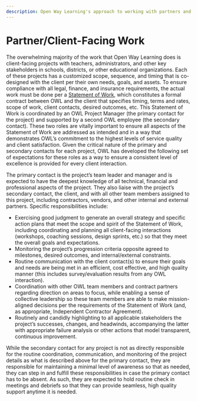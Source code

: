 ```yaml
---
description: Open Way Learning's approach to working with partners and clients
---
```


# Partner/Client-Facing Work

The overwhelming majority of the work that Open Way Learning does is client-facing projects with teachers, administrators, and other key stakeholders in schools, districts, or other educational organizations. Each of these projects has a customized scope, sequence, and timing that is co-designed with the client per their own needs, goals, and assets. To ensure compliance with all legal, finance, and insurance requirements, the actual work must be done per a [Statement of Work](https://docs.google.com/document/d/1br4BXUVkxq2ASWy6z6U3c273ROUnRUc4n54Y9CiqwbM/edit?usp=sharing), which constitutes a formal contract between OWL and the client that specifies timing, terms and rates, scope of work, client contacts, desired outcomes, etc. This Statement of Work is coordinated by an OWL Project Manager (the primary contact for the project) and supported by a second OWL employee (the secondary contact). These two roles are vitally important to ensure all aspects of the Statement of Work are addressed as intended and in a way that demonstrates OWL’s commitment to the highest levels of service quality and client satisfaction. Given the critical nature of the primary and secondary contacts for each project, OWL has developed the following set of expectations for these roles as a way to ensure a consistent level of excellence is provided for every client interaction.

The primary contact is the project’s team leader and manager and is expected to have the deepest knowledge of all technical, financial and professional aspects of the project.  They also liaise with the project’s secondary contact, the client, and with all other team members assigned to this project, including contractors, vendors, and other internal and external partners. Specific responsibilities include:

* Exercising good judgment to generate an overall strategy and specific action plans that meet the scope and spirit of the Statement of Work, including coordinating and planning all client-facing interactions (workshops, coaching sessions, design sprints, etc.) so that they meet the overall goals and expectations.
* Monitoring the project’s progression criteria opposite agreed to milestones, desired outcomes, and internal/external constraints.
* Routine communication with the client contact(s) to ensure their goals and needs are being met in an efficient, cost effective, and high quality manner (this includes survey/evaluation results from any OWL interaction).
* Coordination with other OWL team members and contract partners regarding direction on areas to focus, while enabling a sense of collective leadership so these team members are able to make mission-aligned decisions per the requirements of the Statement of Work (and, as appropriate, Independent Contractor Agreement).
* Routinely and candidly highlighting to all applicable stakeholders the project’s successes, changes, and headwinds, accompanying the latter with appropriate failure analysis or other actions that model transparent, continuous improvement.

While the secondary contact for any project is not as directly responsible for the routine coordination, communication, and monitoring of the project details as what is described above for the primary contact, they are responsible for maintaining a minimal level of awareness so that as needed, they can step in and fulfill these responsibilities in case the primary contact has to be absent. As such, they are expected to hold routine check in meetings and debriefs so that they can provide seamless, high quality support anytime it is needed.

